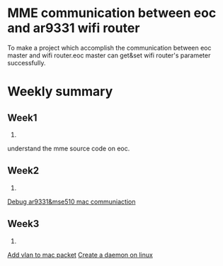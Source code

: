 MME communication between eoc and ar9331 wifi router
===================================================

To make a project which accomplish the communication between eoc master and wifi router.eoc master can get&set wifi router's parameter successfully.


Weekly summary
===================================================


Week1
-------------------------------

1.
understand the mme source code on eoc. 


Week2
-------------------------------

1.
[Debug ar9331&mse510 mac communiaction](http://slides.com/wufengyi/deck#/)

Week3
-------------------------------

1.
[Add vlan to mac packet](http://slides.com/wufengyi/add#/)
[Create a daemon on linux](http://slides.com/wufengyi/deck-3#/)




